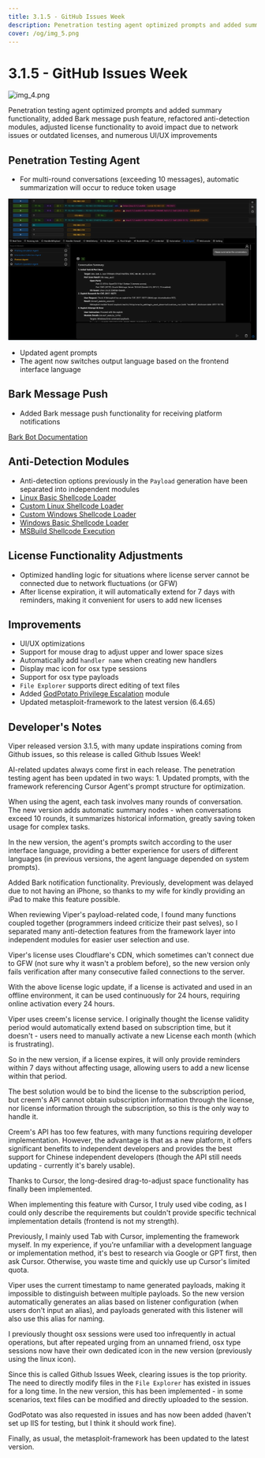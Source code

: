 ```yaml
---
title: 3.1.5 - GitHub Issues Week
description: Penetration testing agent optimized prompts and added summary functionality, added Bark message push feature, refactored anti-detection modules, adjusted license functionality to avoid impact due to network issues or outdated licenses, and numerous UI/UX improvements
cover: /og/img_5.png
---
```


# 3.1.5 - GitHub Issues Week

![img_4.png](/og/img_5.png)

Penetration testing agent optimized prompts and added summary functionality, added Bark message push feature, refactored anti-detection modules, adjusted license functionality to avoid impact due to network issues or outdated licenses, and numerous UI/UX improvements

## Penetration Testing Agent

- For multi-round conversations (exceeding 10 messages), automatic summarization will occur to reduce token usage

![img.png](3_1_5_Github_issues_week/img.png)

- Updated agent prompts
- The agent now switches output language based on the frontend interface language

## Bark Message Push

- Added Bark message push functionality for receiving platform notifications

[Bark Bot Documentation](../guide/bark_bot.md)

## Anti-Detection Modules

- Anti-detection options previously in the `Payload` generation have been separated into independent modules
- [Linux Basic Shellcode Loader](../module/Execution_UserExecution_LinuxBaseShellcodeLoader.md)
- [Custom Linux Shellcode Loader](../module/Execution_UserExecution_LinuxLoaderDIY.md)
- [Custom Windows Shellcode Loader](../module/Execution_UserExecution_LoaderDIY.md)
- [Windows Basic Shellcode Loader](../module/Execution_UserExecution_ExeSrc.md)
- [MSBuild Shellcode Execution](../module/Execution_UserExecution_MSBuild.md)

## License Functionality Adjustments

- Optimized handling logic for situations where license server cannot be connected due to network fluctuations (or GFW)
- After license expiration, it will automatically extend for 7 days with reminders, making it convenient for users to add new licenses

## Improvements

- UI/UX optimizations
- Support for mouse drag to adjust upper and lower space sizes
- Automatically add `handler name` when creating new handlers
- Display mac icon for osx type sessions
- Support for osx type payloads
- `File Explorer` supports direct editing of text files
- Added [GodPotato Privilege Escalation](../module/PrivilegeEscalation_ExploitationForPrivilegeEscalation_GodPotato.md) module
- Updated metasploit-framework to the latest version (6.4.65)

## Developer's Notes

Viper released version 3.1.5, with many update inspirations coming from Github issues, so this release is called Github Issues Week!

AI-related updates always come first in each release. The penetration testing agent has been updated in two ways: 1. Updated prompts, with the framework referencing Cursor Agent's prompt structure for optimization.

When using the agent, each task involves many rounds of conversation. The new version adds automatic summary nodes - when conversations exceed 10 rounds, it summarizes historical information, greatly saving token usage for complex tasks.

In the new version, the agent's prompts switch according to the user interface language, providing a better experience for users of different languages (in previous versions, the agent language depended on system prompts).

Added Bark notification functionality. Previously, development was delayed due to not having an iPhone, so thanks to my wife for kindly providing an iPad to make this feature possible.

When reviewing Viper's payload-related code, I found many functions coupled together (programmers indeed criticize their past selves), so I separated many anti-detection features from the framework layer into independent modules for easier user selection and use.

Viper's license uses Cloudflare's CDN, which sometimes can't connect due to GFW (not sure why it wasn't a problem before), so the new version only fails verification after many consecutive failed connections to the server.

With the above license logic update, if a license is activated and used in an offline environment, it can be used continuously for 24 hours, requiring online activation every 24 hours.

Viper uses creem's license service. I originally thought the license validity period would automatically extend based on subscription time, but it doesn't - users need to manually activate a new License each month (which is frustrating).

So in the new version, if a license expires, it will only provide reminders within 7 days without affecting usage, allowing users to add a new license within that period.

The best solution would be to bind the license to the subscription period, but creem's API cannot obtain subscription information through the license, nor license information through the subscription, so this is the only way to handle it.

Creem's API has too few features, with many functions requiring developer implementation. However, the advantage is that as a new platform, it offers significant benefits to independent developers and provides the best support for Chinese independent developers (though the API still needs updating - currently it's barely usable).

Thanks to Cursor, the long-desired drag-to-adjust space functionality has finally been implemented.

When implementing this feature with Cursor, I truly used vibe coding, as I could only describe the requirements but couldn't provide specific technical implementation details (frontend is not my strength).

Previously, I mainly used Tab with Cursor, implementing the framework myself. In my experience, if you're unfamiliar with a development language or implementation method, it's best to research via Google or GPT first, then ask Cursor. Otherwise, you waste time and quickly use up Cursor's limited quota.

Viper uses the current timestamp to name generated payloads, making it impossible to distinguish between multiple payloads. So the new version automatically generates an alias based on listener configuration (when users don't input an alias), and payloads generated with this listener will also use this alias for naming.

I previously thought osx sessions were used too infrequently in actual operations, but after repeated urging from an unnamed friend, osx type sessions now have their own dedicated icon in the new version (previously using the linux icon).

Since this is called Github Issues Week, clearing issues is the top priority. The need to directly modify files in the `File Explorer` has existed in issues for a long time. In the new version, this has been implemented - in some scenarios, text files can be modified and directly uploaded to the session.

GodPotato was also requested in issues and has now been added (haven't set up IIS for testing, but I think it should work fine).

Finally, as usual, the metasploit-framework has been updated to the latest version.
